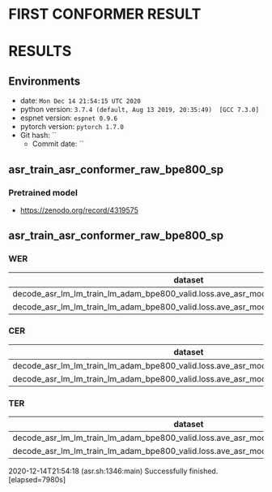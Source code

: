 # FIRST CONFORMER RESULT

<!-- Generated by scripts/utils/show_asr_result.sh -->
# RESULTS
## Environments
- date: `Mon Dec 14 21:54:15 UTC 2020`
- python version: `3.7.4 (default, Aug 13 2019, 20:35:49)  [GCC 7.3.0]`
- espnet version: `espnet 0.9.6`
- pytorch version: `pytorch 1.7.0`
- Git hash: ``
  - Commit date: ``


## asr_train_asr_conformer_raw_bpe800_sp
### Pretrained model

- https://zenodo.org/record/4319575

## asr_train_asr_conformer_raw_bpe800_sp
### WER

|dataset|Snt|Wrd|Corr|Sub|Del|Ins|Err|S.Err|
|---|---|---|---|---|---|---|---|---|
|decode_asr_lm_lm_train_lm_adam_bpe800_valid.loss.ave_asr_model_valid.acc.ave/valid_dev|9846|72368|94.8|4.2|1.0|0.8|5.9|20.4|
|decode_asr_lm_lm_train_lm_adam_bpe800_valid.loss.ave_asr_model_valid.acc.ave/valid_test|4261|31446|94.9|4.0|1.0|0.7|5.7|19.5|

### CER

|dataset|Snt|Wrd|Corr|Sub|Del|Ins|Err|S.Err|
|---|---|---|---|---|---|---|---|---|
|decode_asr_lm_lm_train_lm_adam_bpe800_valid.loss.ave_asr_model_valid.acc.ave/valid_dev|9846|402331|98.0|0.8|1.2|0.8|2.8|20.4|
|decode_asr_lm_lm_train_lm_adam_bpe800_valid.loss.ave_asr_model_valid.acc.ave/valid_test|4261|175261|98.1|0.8|1.1|0.8|2.7|19.5|

### TER

|dataset|Snt|Wrd|Corr|Sub|Del|Ins|Err|S.Err|
|---|---|---|---|---|---|---|---|---|
|decode_asr_lm_lm_train_lm_adam_bpe800_valid.loss.ave_asr_model_valid.acc.ave/valid_dev|9846|118638|94.8|3.4|1.8|1.1|6.3|20.4|
|decode_asr_lm_lm_train_lm_adam_bpe800_valid.loss.ave_asr_model_valid.acc.ave/valid_test|4261|51804|95.1|3.2|1.7|1.1|5.9|19.5|

2020-12-14T21:54:18 (asr.sh:1346:main) Successfully finished. [elapsed=7980s]
